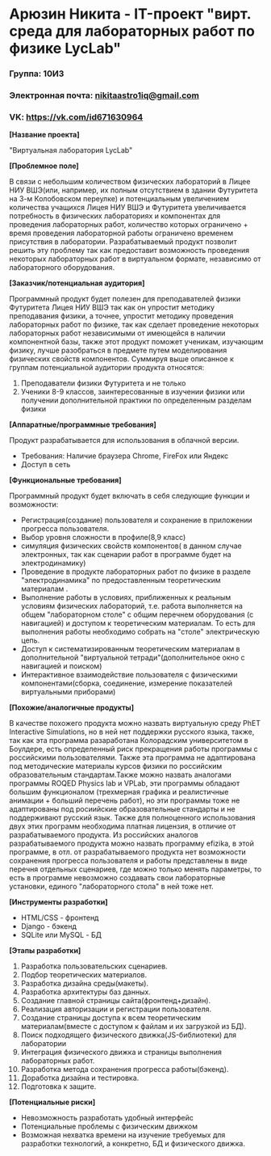 # Арюзин Никита - IT-проект "вирт. среда для лабораторных работ по физике LycLab"
### Группа: 10И3
###  Электронная почта: nikitaastro1iq@gmail.com
###  VK: https://vk.com/id671630964

**[Название проекта]**

"Виртуальная лаборатория LycLab"

**[Проблемное поле]**

В связи с небольшим количеством физических лабораторий в Лицее НИУ ВШЭ(или, например, их полным отсутствием в здании Футуритета на 3-м Колобовском переулке)
и потенциальным увеличением количества учащихся Лицея НИУ ВШЭ и Футуритета увеличивается потребность в физических лабораториях и
компонентах для проведения лабораторных работ, количество которых ограничено + время проведения лабораторной работы ограничено временем присутствия в лаборатории. Разрабатываемый продукт позволит решить эту проблему так как предоставит возможность проведения некоторых лабораторных работ
в виртуальном формате, независимо от лабораторного оборудования.


**[Заказчик/потенциальная аудитория]**

Программный продукт будет полезен для преподавателей физики Футуритета Лицея НИУ ВШЭ так как он 
упростит методику преподавания физики, а точнее, упростит методику проведения лабораторных работ по физике,
так как сделает проведение некоторых лабораторных работ независимыми от имеющейся в наличии компонентной базы,
также этот продукт поможет ученикам, изучающим физику, лучше разобраться в предмете путем моделирования физических
свойств компонентов. Суммируя выше описанное к группам потенциальной аудитории продукта относятся:
1. Преподаватели физики Футуритета и не только
2. Ученики 8-9 классов, заинтересованные в изучении физики или получении дополнительной практики по определенным разделам физики

**[Аппаратные/программные требования]**

Продукт разрабатывается для использования в облачной версии.
* Требования: Наличие браузера Chrome, FireFox или Яндекс
* Доступ в сеть

**[Функциональные требования]**

Программный продукт будет включать в себя следующие функции и возможности:
* Регистрация(создание) пользователя и сохранение в приложении прогресса пользователя.
* Выбор уровня сложности в профиле(8,9 класс)
* симуляция физических свойств компонентов( в данном случае электронных, так как сценарии работ в программе будет на электродинамику)
* Проведение в продукте лабораторных работ по физике в разделе "электродинамика" по предоставленным теоретическим материалам . 
* Выполнение работы в условиях, приближенных к реальным условиям физических лабораторий, т.е. работа выполняется на общем "лабораторном столе" с общим перечнем оборудования (с навигацией) и доступом к теоретическим материалам. То есть для выполнения работы необходимо собрать на "столе" электрическую цепь.
* Доступ к систематизированным теоретическим материалам в дополнительной "виртуальной тетради"(дополнительное окно с навигацией и поиском)
* Интерактивное взаимодействие пользователя с физическими компонентами(сборка, соединение, измерение показателей виртуальными приборами)

**[Похожие/аналогичные продукты]**

В качестве похожего продукта можно назвать виртуальную среду PhET Interactive Simulations, но в ней нет поддержки русского языка, также, так как эта программа разаработана
Колорадским университетом в Боулдере, есть определенный риск прекращения работы программы с российскими пользователями. Также эта программа не адаптирована под методические
материалы курсов физики по российским образовательным стандартам.Также можно назвать аналогами программы ROQED Physics lab и VPLab, эти программы обладают большим функционалом (трехмерная графика и реалистичные анимации + больший перечень работ), но эти программы тоже не адаптированы под росиийские образовательные стандарты и не поддерживают русский язык. Также для полноценного использования двух этих программ необходима платная лицензия, в отличие от разрабатываемого продукта. Из российских аналогов разрабатываемого продукта можно назвать программу efizika, в этой программе, в отл. от разрабатываемого продукта нет возможности сохранения прогресса пользователя и работы представлены в виде перечня отдельных сценариев, где можно только менять параметры, то есть в программе невозможно создавать свои лабораторные установки, единого "лабораторного стола" в ней тоже нет.

**[Инструменты разработки]**

* HTML/CSS - фронтенд
* Django - бэкенд
* SQLite или MySQL - БД

**[Этапы разработки]**
1. Разработка пользовательских сценариев.
2. Подбор теоретических материалов.
3. Разработка дизайна среды(макеты).
4. Разработка архитектуры баз данных.
5. Создание главной страницы сайта(фронтенд+дизайн).
6. Реализация авторизации и регистрации пользователя.
7. Создание страницы доступа к всем теоретическим материалам(вместе с доступом к файлам и их загрузкой из БД).
8. Поиск подходящего физического движка(JS-библиотеки) для лаборатории
9. Интеграция физического движка и страницы выполнения лабораторных работ.
10. Разработка метода сохранения прогресса работы(бэкенд).
11. Доработка дизайна и тестировка.
12. Подготовка к защите.

**[Потенциальные риски]**
* Невозможность разработать удобный интерфейс
* Потенциальные проблемы с физическим движком
* Возможная нехватка времени на изучение требуемых для разработки технологий, а конкретно, БД и физического движка.


